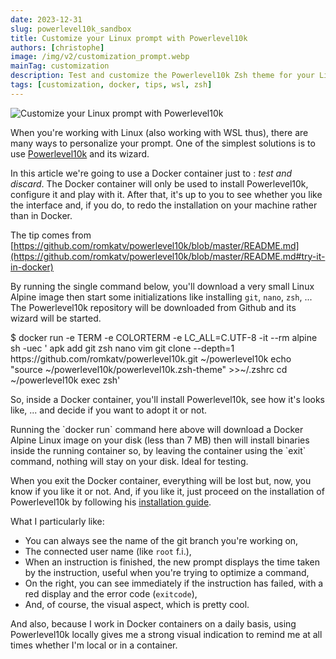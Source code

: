 ```yaml
---
date: 2023-12-31
slug: powerlevel10k_sandbox
title: Customize your Linux prompt with Powerlevel10k
authors: [christophe]
image: /img/v2/customization_prompt.webp
mainTag: customization
description: Test and customize the Powerlevel10k Zsh theme for your Linux or WSL prompt in a safe Docker sandbox environment before committing to a full installation.
tags: [customization, docker, tips, wsl, zsh]
---
```

![Customize your Linux prompt with Powerlevel10k](/img/v2/customization_prompt.webp)

When you're working with Linux (also working with WSL thus), there are many ways to personalize your prompt. One of the simplest solutions is to use [Powerlevel10k](https://github.com/romkatv/powerlevel10k) and its wizard.

In this article we're going to use a Docker container just to : *test and discard*.  The Docker container will only be used to install Powerlevel10k, configure it and play with it. After that, it's up to you to see whether you like the interface and, if you do, to redo the installation on your machine rather than in Docker.

The tip comes from [https://github.com/romkatv/powerlevel10k/blob/master/README.md](https://github.com/romkatv/powerlevel10k/blob/master/README.md#try-it-in-docker)

<!-- truncate -->

By running the single command below, you'll download a very small Linux Alpine image then start some initializations like installing `git`, `nano`, `zsh`, ... The Powerlevel10k repository will be downloaded from Github and its wizard will be started.

<Terminal>
$ docker run -e TERM -e COLORTERM -e LC_ALL=C.UTF-8 -it --rm alpine sh -uec '
  apk add git zsh nano vim
  git clone --depth=1 https://github.com/romkatv/powerlevel10k.git ~/powerlevel10k
  echo "source ~/powerlevel10k/powerlevel10k.zsh-theme" >>~/.zshrc
  cd ~/powerlevel10k
  exec zsh'
</Terminal>

So, inside a Docker container, you'll install Powerlevel10k, see how it's looks like, ... and decide if you want to adopt it or not.

<AlertBox variant="note" title="Everything is done in RAM; nothing on your disk">
Running the `docker run` command here above will download a Docker Alpine Linux image on your disk (less than 7 MB) then will install binaries inside the running container so, by leaving the container using the `exit` command, nothing will stay on your disk. Ideal for testing.

</AlertBox>

When you exit the Docker container, everything will be lost but, now, you know if you like it or not. And, if you like it, just proceed on the installation of Powerlevel10k by following his [installation guide](https://github.com/romkatv/powerlevel10k#installation).

What I particularly like:

* You can always see the name of the git branch you're working on,
* The connected user name (like `root` f.i.),
* When an instruction is finished, the new prompt displays the time taken by the instruction, useful when you're trying to optimize a command,
* On the right, you can see immediately if the instruction has failed, with a red display and the error code (`exitcode`),
* And, of course, the visual aspect, which is pretty cool.

And also, because I work in Docker containers on a daily basis, using Powerlevel10k locally gives me a strong visual indication to remind me at all times whether I'm local or in a container.
